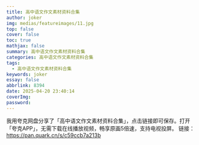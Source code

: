```yaml
---
title: 高中语文作文素材资料合集
author: joker
img: medias/featureimages/11.jpg
top: false
cover: false
toc: true
mathjax: false
summary: 高中语文作文素材资料合集
categories: 高中语文作文素材资料合集
tags:
  - 高中语文作文素材资料合集
keywords: joker
essay: false
abbrlink: 8394
date: 2025-04-20 23:40:14
coverImg:
password:
---
```


我用夸克网盘分享了「高中语文作文素材资料合集」，点击链接即可保存。打开「夸克APP」，无需下载在线播放视频，畅享原画5倍速，支持电视投屏。
链接：https://pan.quark.cn/s/c59ccb7a213b
